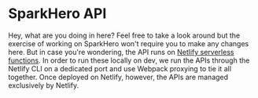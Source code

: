 # SparkHero API

Hey, what are you doing in here? Feel free to take a look around but the exercise of working on SparkHero won't require you to make any changes here. But in case you're wondering, the API runs on [Netlify serverless functions]. In order to run these locally on dev, we run the APIs through the Netlify CLI on a dedicated port and use Webpack proxying to tie it all together. Once deployed on Netlify, however, the APIs are managed exclusively by Netlify.

[Netlify serverless functions]: https://docs.netlify.com/functions/overview/
